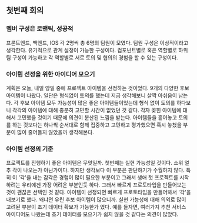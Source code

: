 ## 첫번째 회의
### 멤버 구성은 로맨틱, 성공적
 프론트엔드, 백엔드, IOS 각 2명씩 총 6명의 팀원이 모였다. 팀원 구성은 이상적이라고 생각한다. 유기적으로 관계 설정이 가능한 구성이다. 컴포넌트별로 혹은 역할별로 하위 팀 구성이 가능하고 각 역할별로 서로 토의 및 협의의 경험을 할 수 있는 구성이다.
 
### 아이템 선정을 위한 아이디어 모으기
  계획은 오늘, 내일 양일 중에 프로젝트 아이템을 선정하는 것이었다. 9개의 다양한 후보 아이템이 나왔다. 일단은 형식없이 토의를 했는데 지금 생각해보니 살짝 아쉬움이 남는다. 각 후보 아이템 모두 가능성이 많은 좋은 아이템들이었는데 형식 없이 토의를 하다보니 각각의 아이템에 대해 충분히 고민할 시간이 없었던 것 같다. 각자 꽂힌 아이템에 대해서 고민했을 것이기 때문에 의견이 분산된 느낌을 받는다. 아이템들을 흩어놓고 토의를 하는 것보다는 하나씩 순서대로 함께 집중하고 고민하고 평가했으면 혹시 놓쳤을 부분이 많이 줄어들지 않았을까 생각해본다.
  
### 아이템 선정의 기준
 프로젝트를 진행하기 좋은 아이템은 무엇일까. 
 첫번째는 실현 가능성일 것이다. 소위 얼추 각이 나오는가 아닌가이다. 하지만 생각보다 이 부분은 판단하기가 수월하지 않다. 특히 이 '각'을 내는 감각은 경험이 많이 필요한 부분이고 그래서 생애 첫 프로젝트를 시작하려는 우리에겐 가장 어려운 부분인듯 하다. 그래서 빠르게 프로토타입을 만들어보는 것이 괜찮은 선택인 것 같다. 아이템이 선정되면 빠르게 프로토타입을 만들어봐서 '각'을 내보기로 했다. 왜냐면 우린 후보 아이템이 많으니까. 
 실현 가능성에 대해 의외로 많이 고려된 부분이 초기 데이터 확보가 가능한가 였다. 예를 들자면, 여러가지 추천 서비스 아이디어도 나왔는데 초기 데이터를 모으기가 쉽지 않을 것 같다는 의견이 많았다.
